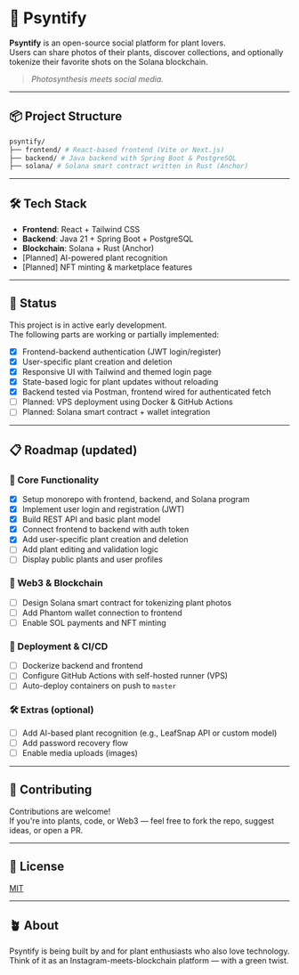 # 🌱 Psyntify

**Psyntify** is an open-source social platform for plant lovers.  
Users can share photos of their plants, discover collections, and optionally tokenize their favorite shots on the Solana blockchain.

> _Photosynthesis meets social media._

---

## 📦 Project Structure

```Bash
psyntify/ 
├── frontend/ # React-based frontend (Vite or Next.js) 
├── backend/ # Java backend with Spring Boot & PostgreSQL 
├── solana/ # Solana smart contract written in Rust (Anchor)
```

---

## 🛠 Tech Stack

- **Frontend**: React + Tailwind CSS
- **Backend**: Java 21 + Spring Boot + PostgreSQL
- **Blockchain**: Solana + Rust (Anchor)
- [Planned] AI-powered plant recognition
- [Planned] NFT minting & marketplace features

---

## 🚧 Status

This project is in active early development.  
The following parts are working or partially implemented:

- [x] Frontend-backend authentication (JWT login/register)
- [x] User-specific plant creation and deletion
- [x] Responsive UI with Tailwind and themed login page
- [x] State-based logic for plant updates without reloading
- [x] Backend tested via Postman, frontend wired for authenticated fetch
- [ ] Planned: VPS deployment using Docker & GitHub Actions
- [ ] Planned: Solana smart contract + wallet integration

---

## 📋 Roadmap (updated)

### 🧩 Core Functionality

- [x] Setup monorepo with frontend, backend, and Solana program
- [x] Implement user login and registration (JWT)
- [x] Build REST API and basic plant model
- [x] Connect frontend to backend with auth token
- [x] Add user-specific plant creation and deletion
- [ ] Add plant editing and validation logic
- [ ] Display public plants and user profiles

### 🧪 Web3 & Blockchain

- [ ] Design Solana smart contract for tokenizing plant photos
- [ ] Add Phantom wallet connection to frontend
- [ ] Enable SOL payments and NFT minting

### 🐳 Deployment & CI/CD

- [ ] Dockerize backend and frontend
- [ ] Configure GitHub Actions with self-hosted runner (VPS)
- [ ] Auto-deploy containers on push to `master`

### 🛠️ Extras (optional)

- [ ] Add AI-based plant recognition (e.g., LeafSnap API or custom model)
- [ ] Add password recovery flow
- [ ] Enable media uploads (images)

---

## 🤝 Contributing

Contributions are welcome!  
If you're into plants, code, or Web3 — feel free to fork the repo, suggest ideas, or open a PR.

---

## 📄 License

[MIT](LICENSE)

---

## 🪴 About

Psyntify is being built by and for plant enthusiasts who also love technology.  
Think of it as an Instagram-meets-blockchain platform — with a green twist.
